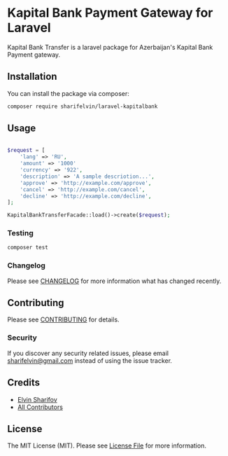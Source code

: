 # Kapital Bank Payment Gateway for Laravel


Kapital Bank Transfer is a laravel package for Azerbaijan's Kapital Bank Payment gateway. 

## Installation

You can install the package via composer:

```bash
composer require sharifelvin/laravel-kapitalbank
```

## Usage

``` php

$request = [
    'lang' => 'RU',
    'amount' => '1000'
    'currency' => '922',
    'description' => 'A sample descriotion...',
    'approve' => 'http://example.com/approve',
    'cancel' => 'http://example.com/cancel',
    'decline' => 'http://example.com/decline',
];

KapitalBankTransferFacade::load()->create($request);

```

### Testing

``` bash
composer test
```

### Changelog

Please see [CHANGELOG](CHANGELOG.md) for more information what has changed recently.

## Contributing

Please see [CONTRIBUTING](CONTRIBUTING.md) for details.

### Security

If you discover any security related issues, please email sharifelvin@gmail.com instead of using the issue tracker.

## Credits

- [Elvin Sharifov](https://github.com/sharifelvin)
- [All Contributors](../../contributors)

## License

The MIT License (MIT). Please see [License File](LICENSE.md) for more information.
